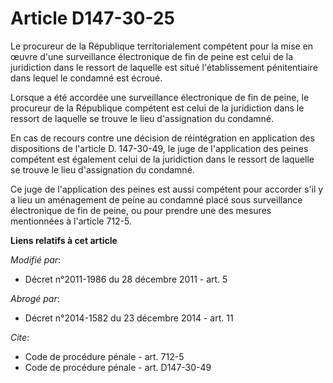 # Article D147-30-25

Le procureur de la République territorialement compétent pour la mise en œuvre d'une surveillance électronique de fin de
peine est celui de la juridiction dans le ressort de laquelle est situé l'établissement pénitentiaire dans lequel le condamné
est écroué. 

Lorsque a été accordée une surveillance électronique de fin de peine, le procureur de la République compétent est celui de la
juridiction dans le ressort de laquelle se trouve le lieu d'assignation du condamné. 

En cas de recours contre une décision de réintégration en application des dispositions de l'article D. 147-30-49, le juge de
l'application des peines compétent est également celui de la juridiction dans le ressort de laquelle se trouve le lieu
d'assignation du condamné. 

Ce juge de l'application des peines est aussi compétent pour accorder s'il y a lieu un aménagement de peine au condamné placé
sous surveillance électronique de fin de peine, ou pour prendre une des mesures mentionnées à l'article 712-5.

**Liens relatifs à cet article**

_Modifié par_:

  - Décret n°2011-1986 du 28 décembre 2011 - art. 5

_Abrogé par_:

  - Décret n°2014-1582 du 23 décembre 2014 - art. 11

_Cite_:

  - Code de procédure pénale - art. 712-5
  - Code de procédure pénale - art. D147-30-49
